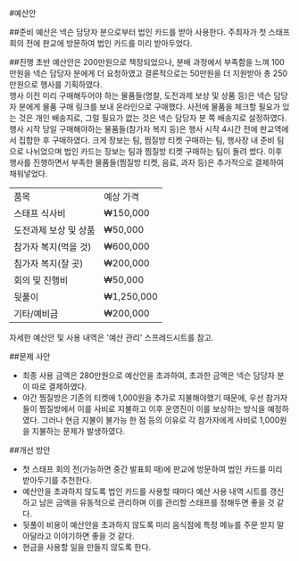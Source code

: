 #예산안


##준비
예산은 넥슨 담당자 분으로부터 법인 카드를 받아 사용한다. 주최자가 첫 스태프 회의 전에 판교에 방문하여 법인 카드를 미리 받아두었다.


##진행
초반 예산안은 200만원으로 책정되었으나, 분배 과정에서 부족함을 느껴 100만원을 넥슨 담당자 분에게 더 요청하였고 결론적으로는 50만원을 더 지원받아 총 250만원으로 행사를 기획하였다.  
행사 이전 미리 구매해두어야 하는 물품들(명찰, 도전과제 보상 및 상품 등)은 넥슨 담당자 분에게 물품 구매 링크를 보내 온라인으로 구매했다. 사전에 물품을 체크할 필요가 있는 것은 개인 배송지로, 그럴 필요가 없는 것은 넥슨 담당자 분 쪽 배송지로 설정하였다. 행사 시작 당일 구매해야하는 물품들(참가자 복지 등)은 행사 시작 4시간 전에 판교역에서 집합한 후 구매하였다. 크게 장보는 팀, 찜질방 티켓 구매하는 팀, 행사장 내 준비 팀으로 나뉘었으며 법인 카드는 장보는 팀과 찜질방 티켓 구매하는 팀이 돌려 썼다. 이후 행사를 진행하면서 부족한 물품들(찜질방 티켓, 음료, 과자 등)은 추가적으로 결제하여 채워넣었다.


<table>
<tr><td>품목</td><td>예상 가격</td></tr>
<tr><td>스태프 식사비</td><td>₩150,000</td></tr>
<tr><td>도전과제 보상 및 상품</td><td>₩50,000</td></tr>
<tr><td>참가자 복지(먹을 것)</td><td>₩600,000</td></tr>
<tr><td>침가자 복지(잘 곳)</td><td>₩200,000</td></tr>
<tr><td>회의 및 진행비</td><td>₩50,000</td></tr>
<tr><td>뒷풀이</td><td>₩1,250,000</td></tr>
<tr><td>기타/예비금</td><td>₩200,000</td></tr>
</table> 


자세한 예산안 및 사용 내역은 '예산 관리' 스프레드시트를 참고.


##문제 사안
- 최종 사용 금액은 280만원으로 예산안을 초과하여, 초과한 금액은 넥슨 담당자 분이 따로 결제하였다. 
- 야간 찜질방은 기존의 티켓에 1,000원을 추가로 지불해야했기 때문에, 우선 참가자들이 찜질방에서 이를 사비로 지불하고 이후 운영진이 이를 보상하는 방식을 예정하였다. 그러나 현금 지불이 불가능 한 점 등의 이유로 각 참가자에게 사비로 1,000원을 지불하는 문제가 발생하였다. 


##개선 방안
- 첫 스태프 회의 전(가능하면 중간 발표회 때)에 판교에 방문하여 법인 카드를 미리 받아두기를 추천한다.
- 예산안을 초과하지 않도록 법인 카드를 사용할 때마다 예산 사용 내역 시트를 갱신하고 남은 금액을 유동적으로 관리하며 이를 관리할 스태프를 정해두면 좋을 것 같다.
- 뒷풀이 비용이 예산안을 초과하지 않도록 미리 음식점에 특정 메뉴를 주문 받지 말아달라고 이야기하면 좋을 것 같다.
- 현금을 사용할 일을 만들지 않도록 한다.
